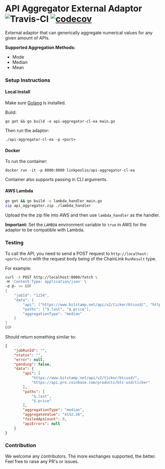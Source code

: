 # API Aggregator External Adaptor ![Travis-CI](https://travis-ci.org/linkpoolio/api-aggregator-cl-ea.svg?branch=master) [![codecov](https://codecov.io/gh/linkpoolio/asset-price-cl-ea/branch/master/graph/badge.svg)](https://codecov.io/gh/linkpoolio/api-aggregator-cl-ea)
External adaptor that can generically aggregate numerical values for any given amount of APIs.

**Supported Aggregation Methods:**
- Mode
- Median
- Mean

### Setup Instructions
#### Local Install
Make sure [Golang](https://golang.org/pkg/) is installed.

Build:
```
go get && go build -o api-aggregator-cl-ea main.go
```

Then run the adaptor:
```
./api-aggregator-cl-ea -p <port>
```

#### Docker
To run the container:
```
docker run -it -p 8080:8080 linkpoolio/api-aggregator-cl-ea
```

Container also supports passing in CLI arguments.

#### AWS Lambda

```bash
go get && go build -o lambda_handler main.go
zip api_aggregator.zip ./lambda_handler
```

Upload the the zip file into AWS and then use `lambda_handler` as the
handler.

**Important:** Set the `LAMBDA` environment variable to `true` in AWS for
the adaptor to be compatible with Lambda.

### Testing

To call the API, you need to send a POST request to `http://localhost:<port>/fetch` with the request body being of the ChainLink `RunResult` type.

For example:
```bash
curl -X POST http://localhost:8080/fetch \
-H 'Content-Type: application/json' \
-d @- << EOF
{
	"jobId": "1234",
	"data": {
		"api": ["https://www.bitstamp.net/api/v2/ticker/btcusd/", "https://api.pro.coinbase.com/products/btc-usd/ticker"],
		"paths": ["$.last", "$.price"],
		"aggregationType": "median"
	}
}
EOF
```
Should return something similar to:
```json
{
    "jobRunId": "",
    "status": "",
    "error": null,
    "pending": false,
    "data": {
        "api": [
            "https://www.bitstamp.net/api/v2/ticker/btcusd/",
            "https://api.pro.coinbase.com/products/btc-usd/ticker"
        ],
        "paths": [
            "$.last",
            "$.price"
        ],
        "aggregationType": "median",
        "aggregateValue": "4152.26",
        "failedApiCount": 0,
        "apiErrors": null
    }
}
```

### Contribution
We welcome any contributors. The more exchanges supported, the better. Feel free to raise any PR's or issues.